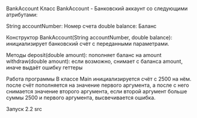 BankAccount
Класс BankAccount - Банковский аккаунт со следующими атрибутами:

String accountNumber: Номер счета
double balance: Баланс

Конструктор
 BankAccount(String accountNumber, double balance): инициализирует банковский счёт с переданными параметрами.

 Методы
 deposit(double amount): пополняет баланс на amount
 withdraw(double amount): если возможно, снимает с баланса amount, иначе выдаёт ошибку 
 геттеры

 Работа программы
 В классе Main инициализируется счёт с 2500 на нём. после счёт пополняется на значение первого аргумента,
 а после с него снимается значение второго аргумента, если второй аргумент больше суммы 2500 и первого аргумента, высвечивается ошибка.

 Запуск 2.2
 src
